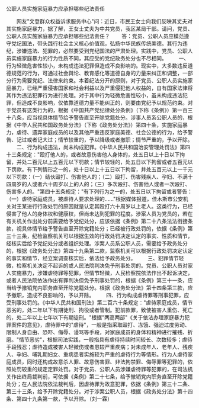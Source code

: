 公职人员实施家庭暴力应承担哪些纪法责任











　　网友"文登群众权益诉求服务中心"问：近日，市民王女士向我们反映其丈夫对其实施家庭暴力，据了解，王女士丈夫为中共党员，我区某局干部。请问，党员、公职人员实施家庭暴力应承担哪些纪法责任？
　　答：党员、公职人员应模范遵守党纪国法，带头践行社会主义核心价值观，弘扬中华民族传统美德。其行为违纪，涉嫌违法、犯罪的，必然要受到党纪国法的严肃处理。实践中，党员、公职人员实施家庭暴力的行为性质不同，其应受的党纪政务处分也不尽相同。
　　一、行为轻微危害性较小，未构成违法犯罪但造成不良影响的。现实中，大多数违反道德规范的行为，可通过社会舆论、教育感化等道德自身的力量来纠正和调整，一部分行为需要党纪、法律来约束。本着纪法分开的原则，对于党员、公职人员实施家庭暴力，已经严重侵害国家和社会利益以及严重侵犯他人权益的，自有国家法律将其作为违法犯罪行为进行处理。对于其中行为轻微危害性较小，虽未构成违法犯罪，但造成不良影响，仅依靠道德力量不能纠正的，则要由党纪予以规范约束。对于党员有这类行为的，根据《中国共产党纪律处分条例》（下称《条例》）第一百三十八条，应当视具体情节给予警告直至开除党籍处分。涉事人员系公职人员的，根据《中华人民共和国政务处分法》（下称《政务处分法》）第四十条，实施家庭暴力，虐待、遗弃家庭成员的以及其他严重违反家庭美德、社会公德的行为，给予警告、记过或者记大过；情节较重的，予以降级或者撤职；情节严重的，予以开除。
　　二、行为构成违法，尚未构成犯罪。《中华人民共和国治安管理处罚法》第四十三条规定："殴打他人的，或者故意伤害他人身体的，处五日以上十日以下拘留，并处二百元以上五百元以下罚款；情节较轻的，处五日以下拘留或者五百元以下罚款。有下列情形之一的，处十日以上十五日以下拘留，并处五百元以上一千元以下罚款：（一）结伙殴打、伤害他人的；（二）殴打、伤害残疾人、孕妇、不满十四周岁的人或者六十周岁以上的人的；（三）多次殴打、伤害他人或者一次殴打、伤害多人的。"第四十五条规定："有下列行为之一的，处五日以下拘留或者警告：（一）虐待家庭成员，被虐待人要求处理的......"根据媒体报道，佳木斯市公安机关对王某进行行政处罚的原因就是认定其殴打六十周岁以上老人。这类行为，已经侵害了他人的身体权和健康权，但尚未达到犯罪的程度。涉案人员为党员的，若在有关机关作出处分前需要给予党纪处分，应该依据《条例》第二十八条法法衔接条款，视具体情节给予警告直至开除党籍处分；已经被行政处罚的，依据《条例》第三十三条，纪检监察机关可以根据生效的行政处罚决定认定的事实、性质和情节，经核实后给予党纪处分或者组织处理。涉案人员系公职人员，需要给予政务处分的，根据《政务处分法》第四十九条第二款，监察机关可以根据行政处罚决定认定的事实和情节，经立案调查核实后，依法给予政务处分。
　　三、犯罪情节轻微，检察机关决定不起诉的或人民法院判决免予刑事处罚的。党员、公职人员对家人实施暴力，涉嫌虐待罪等犯罪，但情节轻微，人民检察院依法作出不起诉决定，或者人民法院依法作出有罪判决但免予刑事处罚的，根据《条例》第三十一条，应当给予撤销党内职务直至开除党籍处分。根据《政务处分法》第十四条第三款，应予撤职，造成不良影响的，予以开除。
　　四、行为构成虐待罪等刑事犯罪，应受刑事处罚的。《中华人民共和国刑法》第二百六十条规定："虐待家庭成员，情节恶劣的，处二年以下有期徒刑、拘役或者管制。犯前款罪，致使被害人重伤、死亡的，处二年以上七年以下有期徒刑。"根据"两高两部"《关于依法办理家庭暴力犯罪案件的意见》，虐待罪中的"虐待"，一般是指采取殴打、冻饿、强迫过度劳动、限制人身自由、恐吓、侮辱、谩骂等手段，对家庭成员的身体和精神进行摧残、折磨。"情节恶劣"，根据司法实践，一般指具有虐待持续时间较长、次数较多；虐待手段残忍；虐待造成被害人轻微伤或者患较严重疾病；对未成年人、老年人、残疾人、孕妇、哺乳期妇女、重病患者实施较为严重的虐待行为等情形。行为人虐待家庭成员，同时还构成故意杀人罪、故意伤害罪、非法拘禁罪、侮辱罪等犯罪的，依照处罚较重的规定定罪处罚。对于党员、公职人员涉嫌虐待罪等犯罪的，在司法机关作出终局裁判前，可依据《条例》第二十七条，给予撤销党内职务直至开除党籍处分；在人民法院依法裁判后，因虐待罪为故意犯罪，依据《条例》第三十二条、第三十三条，给予开除党籍处分。对于涉案公职人员，根据《政务处分法》第十四条、第四十九条第一款，予以开除。（刘一霖）
